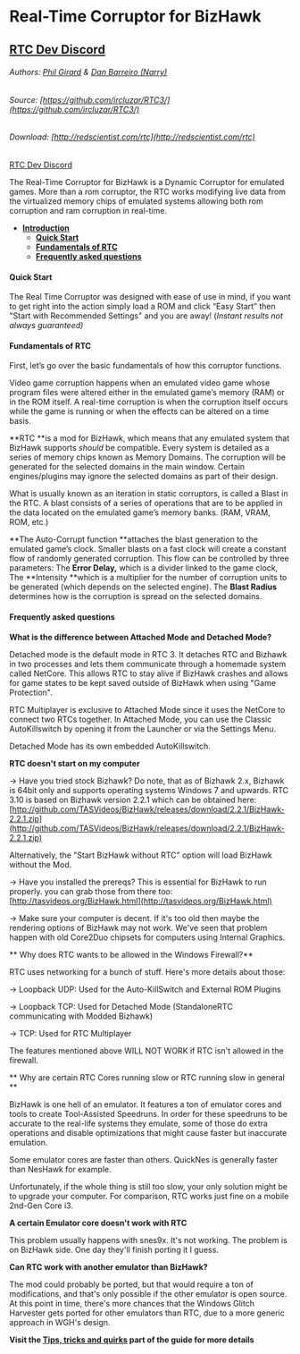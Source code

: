 # Real-Time Corruptor for BizHawk
## [RTC Dev Discord](https://discord.corrupt.wiki)

###### Authors: [Phil Girard](http://redscientist.com/) & [Dan Barreiro (Narry)](https://narry.land)

###### Source: [https://github.com/ircluzar/RTC3/](https://github.com/ircluzar/RTC3/)

###### Download: [http://redscientist.com/rtc](http://redscientist.com/rtc)

[RTC Dev Discord](https://discord.corrupt.wiki)

The Real-Time Corruptor for BizHawk is a Dynamic Corruptor for emulated games. More than a rom corruptor, the RTC works modifying live data from the virtualized memory chips of emulated systems allowing both rom corruption and ram corruption in real-time.


* [**Introduction**](#index "Literally this")
  * [**Quick Start**](#quick-start)
  * [**Fundamentals of RTC**](#fundamentals-of-rtc)
  * [**Frequently asked questions**](#frequently-asked-questions)
  

#### Quick Start

The Real Time Corruptor was designed with ease of use in mind, if you want to get right into the action simply load a ROM and click “Easy Start” then "Start with Recommended Settings" and you are away! \(_Instant results not always guaranteed\)_

#### Fundamentals of RTC

First, let’s go over the basic fundamentals of how this corruptor functions.

Video game corruption happens when an emulated video game whose program files were altered either in the emulated game’s memory \(RAM\) or in the ROM itself. A real-time corruption is when the corruption itself occurs while the game is running or when the effects can be altered on a time basis.

**RTC **is a mod for BizHawk, which means that any emulated system that BizHawk supports _should_ be compatible. Every system is detailed as a series of memory chips known as Memory Domains. The corruption will be generated for the selected domains in the main window. Certain engines/plugins may ignore the selected domains as part of their design.

What is usually known as an iteration in static corruptors, is called a Blast in the RTC. A blast consists of a series of operations that are to be applied in the data located on the emulated game’s memory banks. \(RAM, VRAM, ROM, etc.\)

**The Auto-Corrupt function **attaches the blast generation to the emulated game’s clock. Smaller blasts on a fast clock will create a constant flow of randomly generated corruption. This flow can be controlled by three parameters: The **Error Delay,** which is a divider linked to the game clock, The **Intensity **which is a multiplier for the number of corruption units to be generated \(which depends on the selected engine\). The **Blast Radius** determines how is the corruption is spread on the selected domains.

#### Frequently asked questions

**What is the difference between Attached Mode and Detached Mode?**

Detached mode is the default mode in RTC 3. It detaches RTC and Bizhawk in two processes and lets them communicate through a homemade system called NetCore. This allows RTC to stay alive if BizHawk crashes and allows for game states to be kept saved outside of BizHawk when using "Game Protection".

RTC Multiplayer is exclusive to Attached Mode since it uses the NetCore to connect two RTCs together. In Attached Mode, you can use the Classic AutoKillswitch by opening it from the Launcher or via the Settings Menu.

Detached Mode has its own embedded AutoKillswitch.

**RTC doesn't start on my computer**

-&gt; Have you tried stock Bizhawk? Do note, that as of Bizhawk 2.x, Bizhawk is 64bit only and supports operating systems Windows 7 and upwards. RTC 3.10 is based on Bizhawk version 2.2.1 which can be obtained here: [http://github.com/TASVideos/BizHawk/releases/download/2.2.1/BizHawk-2.2.1.zip](http://github.com/TASVideos/BizHawk/releases/download/2.2.1/BizHawk-2.2.1.zip)

Alternatively, the "Start BizHawk without RTC" option will load BizHawk without the Mod.

-&gt; Have you installed the prereqs? This is essential for BizHawk to run properly. you can grab those from there too: [http://tasvideos.org/BizHawk.html](http://tasvideos.org/BizHawk.html)

-&gt; Make sure your computer is decent. If it's too old then maybe the rendering options of BizHawk may not work. We've seen that problem happen with old Core2Duo chipsets for computers using Internal Graphics.

** Why does RTC wants to be allowed in the Windows Firewall?**

RTC uses networking for a bunch of stuff. Here's more details about those:

-&gt; Loopback UDP: Used for the Auto-KillSwitch and External ROM Plugins

-&gt; Loopback TCP: Used for Detached Mode \(StandaloneRTC communicating with Modded Bizhawk\)

-&gt; TCP: Used for RTC Multiplayer

The features mentioned above WILL NOT WORK if RTC isn't allowed in the firewall.

** Why are certain RTC Cores running slow or RTC running slow in general **

BizHawk is one hell of an emulator. It features a ton of emulator cores and tools to create Tool-Assisted Speedruns. In order for these speedruns to be accurate to the real-life systems they emulate, some of those do extra operations and disable optimizations that might cause faster but inaccurate emulation.

Some emulator cores are faster than others. QuickNes is generally faster than NesHawk for example.

Unfortunately, if the whole thing is still too slow, your only solution might be to upgrade your computer. For comparison, RTC works just fine on a mobile 2nd-Gen Core i3.

**A certain Emulator core doesn't work with RTC**

This problem usually happens with snes9x. It's not working. The problem is on BizHawk side. One day they'll finish porting it I guess.

**Can RTC work with another emulator than BizHawk?**

The mod could probably be ported, but that would require a ton of modifications, and that's only possible if the other emulator is open source. At this point in time, there's more chances that the Windows Glitch Harvester gets ported for other emulators than RTC, due to a more generic approach in WGH's design.

**Visit the [Tips, tricks and quirks](https://corrupt.wiki/corruptors/rtc-real-time-corruptor/4.html) part of the guide for more details**




